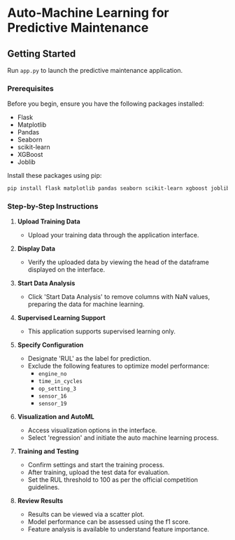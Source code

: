 # Auto-Machine Learning for Predictive Maintenance

## Getting Started

Run `app.py` to launch the predictive maintenance application.

### Prerequisites

Before you begin, ensure you have the following packages installed:

- Flask
- Matplotlib
- Pandas
- Seaborn
- scikit-learn
- XGBoost
- Joblib

Install these packages using pip:

```bash
pip install flask matplotlib pandas seaborn scikit-learn xgboost joblib
```

### Step-by-Step Instructions

1. **Upload Training Data**
   - Upload your training data through the application interface.

2. **Display Data**
   - Verify the uploaded data by viewing the head of the dataframe displayed on the interface.

3. **Start Data Analysis**
   - Click 'Start Data Analysis' to remove columns with NaN values, preparing the data for machine learning.

4. **Supervised Learning Support**
   - This application supports supervised learning only.

5. **Specify Configuration**
   - Designate 'RUL' as the label for prediction.
   - Exclude the following features to optimize model performance:
     - `engine_no`
     - `time_in_cycles`
     - `op_setting_3`
     - `sensor_16`
     - `sensor_19`

6. **Visualization and AutoML**
   - Access visualization options in the interface.
   - Select 'regression' and initiate the auto machine learning process.

7. **Training and Testing**
   - Confirm settings and start the training process.
   - After training, upload the test data for evaluation.
   - Set the RUL threshold to 100 as per the official competition guidelines.

8. **Review Results**
   - Results can be viewed via a scatter plot.
   - Model performance can be assessed using the f1 score.
   - Feature analysis is available to understand feature importance.
